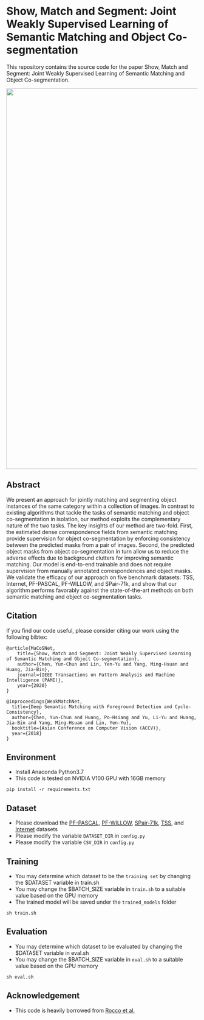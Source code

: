 # Show, Match and Segment: Joint Weakly Supervised Learning of Semantic Matching and Object Co-segmentation

This repository contains the source code for the paper Show, Match and Segment: Joint Weakly Supervised Learning of Semantic Matching and Object Co-segmentation.

<img src="img/teaser.png" width="1000">

## Abstract
We present an approach for jointly matching and segmenting object instances of the same category within a collection of images. In contrast to existing algorithms that tackle the tasks of semantic matching and object co-segmentation in isolation, our method exploits the complementary nature of the two tasks. The key insights of our method are two-fold. First, the estimated dense correspondence fields from semantic matching provide supervision for object co-segmentation by enforcing consistency between the predicted masks from a pair of images. Second, the predicted object masks from object co-segmentation in turn allow us to reduce the adverse effects due to background clutters for improving semantic matching. Our model is end-to-end trainable and does not require supervision from manually annotated correspondences and object masks. We validate the efficacy of our approach on five benchmark datasets: TSS, Internet, PF-PASCAL, PF-WILLOW, and SPair-71k, and show that our algorithm performs favorably against the state-of-the-art methods on both semantic matching and object co-segmentation tasks.

## Citation
If you find our code useful, please consider citing our work using the following bibtex:
```
@article{MaCoSNet,
    title={Show, Match and Segment: Joint Weakly Supervised Learning of Semantic Matching and Object Co-segmentation},
    author={Chen, Yun-Chun and Lin, Yen-Yu and Yang, Ming-Hsuan and Huang, Jia-Bin},
    journal={IEEE Transactions on Pattern Analysis and Machine Intelligence (PAMI)},
    year={2020}
}

@inproceedings{WeakMatchNet,
  title={Deep Semantic Matching with Foreground Detection and Cycle-Consistency},
  author={Chen, Yun-Chun and Huang, Po-Hsiang and Yu, Li-Yu and Huang, Jia-Bin and Yang, Ming-Hsuan and Lin, Yen-Yu},
  booktitle={Asian Conference on Computer Vision (ACCV)},
  year={2018}
}
```

## Environment
 - Install Anaconda Python3.7
 - This code is tested on NVIDIA V100 GPU with 16GB memory
 
``` 
pip install -r requirements.txt
```

## Dataset
 - Please download the [PF-PASCAL](http://www.di.ens.fr/willow/research/proposalflow/dataset/PF-dataset-PASCAL.zip), [PF-WILLOW](http://www.di.ens.fr/willow/research/proposalflow/dataset/PF-dataset.zip), [SPair-71k](http://cvlab.postech.ac.kr/research/SPair-71k/), [TSS](https://drive.google.com/file/d/0B-VxeI7PlJE1U3FyTGVpbUFtcjg/view?usp=sharing), and [Internet](http://people.csail.mit.edu/mrub/ObjectDiscovery/ObjectDiscovery-data.zip) datasets
 - Please modify the variable `DATASET_DIR` in `config.py` 
 - Please modify the variable `CSV_DIR` in `config.py`



## Training
 - You may determine which dataset to be the `training set` by changing the $DATASET variable in train.sh
 - You may change the $BATCH_SIZE variable in `train.sh` to a suitable value based on the GPU memory
 - The trained model will be saved under the `trained_models` folder
 
``` 
sh train.sh
```


## Evaluation
 - You may determine which dataset to be evaluated by changing the $DATASET variable in eval.sh
 - You may change the $BATCH_SIZE variable in `eval.sh` to a suitable value based on the GPU memory
 
``` 
sh eval.sh
```

## Acknowledgement
 - This code is heavily borrowed from [Rocco et al.](https://github.com/ignacio-rocco/weakalign)
